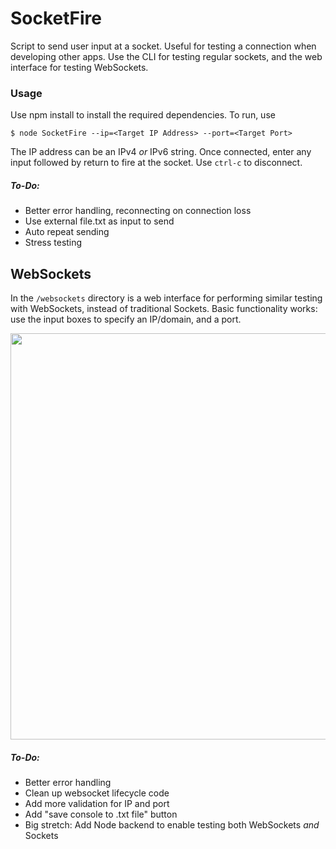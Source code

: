 # SocketFire
Script to send user input at a socket. Useful for testing a connection when developing other apps.
Use the CLI for testing regular sockets, and the web interface for testing WebSockets.

### Usage
Use npm install to install the required dependencies. To run, use

```$ node SocketFire --ip=<Target IP Address> --port=<Target Port> ```

The IP address can be an IPv4 _or_ IPv6 string. Once connected, enter any input followed by return to fire at the socket. Use ```ctrl-c``` to disconnect.
##### To-Do:
- Better error handling, reconnecting on connection loss
- Use external file.txt as input to send
- Auto repeat sending
- Stress testing

## WebSockets
In the ```/websockets``` directory is a web interface for performing similar testing with WebSockets, instead of traditional Sockets. Basic functionality works: use the input boxes to specify an IP/domain, and a port.

<img src="https://github.com/IwanCole/SocketFire/blob/master/screenshot.png" width="650">

##### To-Do:
- Better error handling
- Clean up websocket lifecycle code
- Add more validation for IP and port
- Add "save console to .txt file" button
- Big stretch: Add Node backend to enable testing both WebSockets _and_ Sockets
